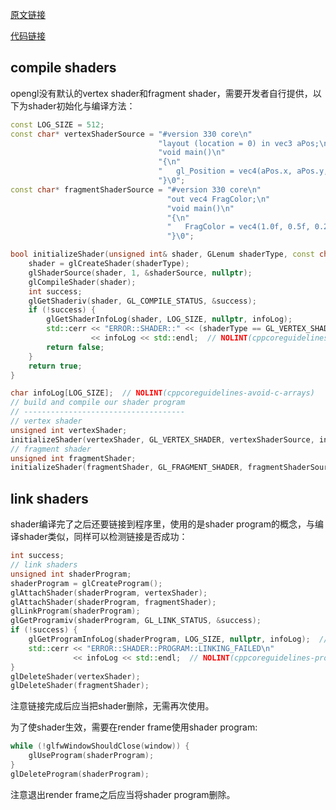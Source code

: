 [原文链接](https://learnopengl.com/Getting-started/Hello-Triangle)

[代码链接](https://learnopengl.com/code_viewer_gh.php?code=src/1.getting_started/2.2.hello_triangle_indexed/hello_triangle_indexed.cpp)

## compile shaders

opengl没有默认的vertex shader和fragment shader，需要开发者自行提供，以下为shader初始化与编译方法：

```cpp
const LOG_SIZE = 512;
const char* vertexShaderSource = "#version 330 core\n"
                                 "layout (location = 0) in vec3 aPos;\n"
                                 "void main()\n"
                                 "{\n"
                                 "   gl_Position = vec4(aPos.x, aPos.y, aPos.z, 1.0);\n"
                                 "}\0";
const char* fragmentShaderSource = "#version 330 core\n"
                                   "out vec4 FragColor;\n"
                                   "void main()\n"
                                   "{\n"
                                   "   FragColor = vec4(1.0f, 0.5f, 0.2f, 1.0);\n"
                                   "}\0";

bool initializeShader(unsigned int& shader, GLenum shaderType, const char* shaderSource, char* infoLog) {
    shader = glCreateShader(shaderType);
    glShaderSource(shader, 1, &shaderSource, nullptr);
    glCompileShader(shader);
    int success;
    glGetShaderiv(shader, GL_COMPILE_STATUS, &success);
    if (!success) {
        glGetShaderInfoLog(shader, LOG_SIZE, nullptr, infoLog);
        std::cerr << "ERROR::SHADER::" << (shaderType == GL_VERTEX_SHADER ? "VERTEX" : "FRAGMENT") << "::COMPILATION_FAILED\n"
                  << infoLog << std::endl;  // NOLINT(cppcoreguidelines-pro-bounds-array-to-pointer-decay)
        return false;
    }
    return true;
}

char infoLog[LOG_SIZE];  // NOLINT(cppcoreguidelines-avoid-c-arrays)
// build and compile our shader program
// ------------------------------------
// vertex shader
unsigned int vertexShader;
initializeShader(vertexShader, GL_VERTEX_SHADER, vertexShaderSource, infoLog);  // NOLINT(cppcoreguidelines-pro-bounds-array-to-pointer-decay)
// fragment shader
unsigned int fragmentShader;
initializeShader(fragmentShader, GL_FRAGMENT_SHADER, fragmentShaderSource, infoLog);  // NOLINT(cppcoreguidelines-pro-bounds-array-to-pointer-decay)
```

## link shaders

shader编译完了之后还要链接到程序里，使用的是shader program的概念，与编译shader类似，同样可以检测链接是否成功：

```cpp
int success;
// link shaders
unsigned int shaderProgram;
shaderProgram = glCreateProgram();
glAttachShader(shaderProgram, vertexShader);
glAttachShader(shaderProgram, fragmentShader);
glLinkProgram(shaderProgram);
glGetProgramiv(shaderProgram, GL_LINK_STATUS, &success);
if (!success) {
    glGetProgramInfoLog(shaderProgram, LOG_SIZE, nullptr, infoLog);  // NOLINT(cppcoreguidelines-pro-bounds-array-to-pointer-decay)
    std::cerr << "ERROR::SHADER::PROGRAM::LINKING_FAILED\n"
              << infoLog << std::endl;  // NOLINT(cppcoreguidelines-pro-bounds-array-to-pointer-decay)
}
glDeleteShader(vertexShader);
glDeleteShader(fragmentShader);
```

注意链接完成后应当把shader删除，无需再次使用。

为了使shader生效，需要在render frame使用shader program:

```cpp
while (!glfwWindowShouldClose(window)) {
    glUseProgram(shaderProgram);
}
glDeleteProgram(shaderProgram);
```

注意退出render frame之后应当将shader program删除。
